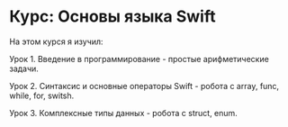 # Курс: Основы языка Swift

На этом курся я изучил:

Урок 1. Введение в программирование - простые арифметические задачи.

Урок 2. Синтаксис и основные операторы Swift - робота с array, func, while, for, switsh.

Урок 3. Комплексные типы данных - робота с struct, enum.

